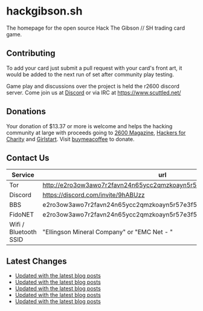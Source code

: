 # hackgibson.sh
The homepage for the open source Hack The Gibson // SH trading card game.


## Contributing

To add your card just submit a pull request with your card's front art, it would be added to the next run of set after community play testing.

Game play and discussions over the project is held the r2600 discord server. Come join us at [Discord](https://discord.com/invite/9hABUzz) or via IRC at https://www.scuttled.net/


## Donations

Your donation of $13.37 or more is welcome and helps the hacking community at large with proceeds going to [2600 Magazine](https://2600.com/), [Hackers for Charity](https://hackersforcharity.org) and [Girlstart](https://girlstart.org).  Visit [buymeacoffee](https://www.buymeacoffee.com/hackgibson.sh) to donate.


## Contact Us

Service | url
-|-
Tor | http://e2ro3ow3awo7r2favn24n65ycc2qmzkoayn5r57e3f56nvjwdcgg32ad.onion
Discord | https://discord.com/invite/9hABUzz
BBS | e2ro3ow3awo7r2favn24n65ycc2qmzkoayn5r57e3f56nvjwdcgg32ad.onion:23
FidoNET | e2ro3ow3awo7r2favn24n65ycc2qmzkoayn5r57e3f56nvjwdcgg32ad.onion:24554
Wifi / Bluetooth SSID | "Ellingson Mineral Company" or "EMC Net - <fidonet address>"

## Latest Changes
<!-- BLOG-POST-LIST:START -->
- [Updated with the latest blog posts](https://github.com/DFW2600/hackgibson.sh/commit/776f8561cf1e6b9ed19dbc76db180e895f08b04a)
- [Updated with the latest blog posts](https://github.com/DFW2600/hackgibson.sh/commit/bc715db3f015317cd6891e96e49bdd8b099cbbb1)
- [Updated with the latest blog posts](https://github.com/DFW2600/hackgibson.sh/commit/30d21a722f71f63f3e85f9157738eddb40fced21)
- [Updated with the latest blog posts](https://github.com/DFW2600/hackgibson.sh/commit/5b44c3576ab9e55102428a5d39c51a0792918c60)
- [Updated with the latest blog posts](https://github.com/DFW2600/hackgibson.sh/commit/2436efe05a559e112daab76b45a1542e097c0e5d)
<!-- BLOG-POST-LIST:END -->
